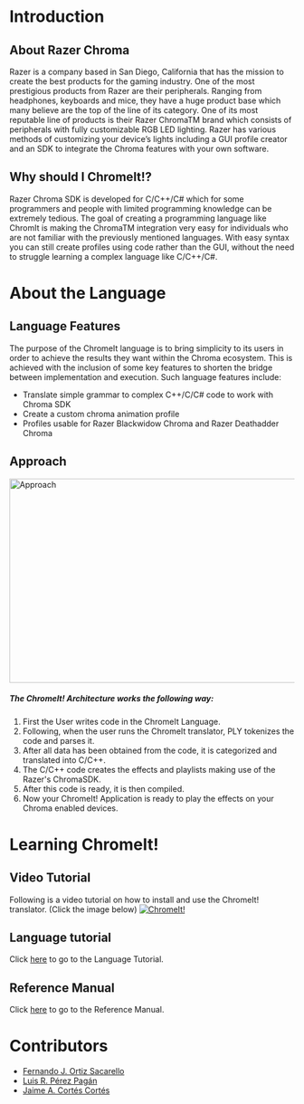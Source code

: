 # Introduction

## About Razer Chroma
Razer is a company based in San Diego, California that has the mission to create the best products for the gaming industry. One of the most prestigious products from Razer are their peripherals. Ranging from  headphones, keyboards and mice, they have a huge product base which many believe are the top of the line of its category. One of its most reputable line of products is their Razer ChromaTM brand which consists of peripherals with fully customizable RGB LED lighting. Razer has various methods of customizing your device’s lights including a GUI profile creator and an SDK to integrate the Chroma features with your own software.

## Why should I ChromeIt!?
Razer Chroma SDK is developed for C/C++/C# which for some programmers and people with limited programming knowledge can be extremely tedious. The goal of creating a programming language like ChromIt is making the ChromaTM integration very easy for individuals who are not familiar with the previously mentioned languages. With easy syntax you can still create profiles using code rather than the GUI, without the need to struggle learning a complex language like C/C++/C#.

# About the Language

## Language Features

The purpose of the ChromeIt language is to bring simplicity to its users in order to achieve the results they want within the Chroma ecosystem. This is achieved with the inclusion of some key features to shorten the bridge between implementation and execution. Such language features include: 
 
* Translate simple grammar to complex C++/C/C# code to work with Chroma SDK
* Create a custom chroma animation profile
* Profiles usable for Razer Blackwidow Chroma and Razer Deathadder Chroma


## Approach

<a data-flickr-embed="true"  href="https://www.flickr.com/photos/83798954@N06/35139183911/in/dateposted-public/" title="Approach"><img src="https://c1.staticflickr.com/5/4265/35139183911_25b8c55d3c_b.jpg" width="881" height="361" alt="Approach"></a><script async src="//embedr.flickr.com/assets/client-code.js" charset="utf-8"></script>
##### The ChromeIt! Architecture works the following way:

1. First the User writes code in the ChromeIt Language.
2. Following, when the user runs the ChromeIt translator, PLY tokenizes the code and parses it.
3. After all data has been obtained from the code, it is categorized and translated into C/C++.
4. The C/C++ code creates the effects and playlists making use of the Razer's ChromaSDK.
5. After this code is ready, it is then compiled.
6. Now your ChromeIt! Application is ready to play the effects on your Chroma enabled devices.

# Learning ChromeIt!

## Video Tutorial
Following is a video tutorial on how to install and use the ChromeIt! translator. (Click the image below)
[![ChromeIt!](http://img.youtube.com/vi/SGVZe83Ewiw/0.jpg)](http://www.youtube.com/watch?v=SGVZe83Ewiw)

## Language tutorial

Click [here](https://github.com/Forzzark/chromeIt/wiki/Language-Tutorial) to go to the Language Tutorial.

## Reference Manual

Click [here](https://github.com/Forzzark/chromeIt/wiki/Reference-Manual) to go to the Reference Manual.


# Contributors

* [Fernando J. Ortiz Sacarello](https://github.com/Forzzark)
* [Luis R. Pérez Pagán](https://github.com/luisroperez)
* [Jaime A. Cortés Cortés](https://github.com/jcdfusion)

